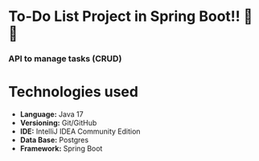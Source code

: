 # To-Do List Project in Spring Boot!! 🚀🚀

### API to manage tasks (CRUD)

# Technologies used

* **Language:** Java 17
* **Versioning:** Git/GitHub
* **IDE:** IntelliJ IDEA Community Edition
* **Data Base:** Postgres
* **Framework:** Spring Boot